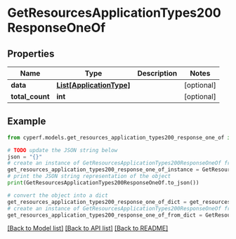 # GetResourcesApplicationTypes200ResponseOneOf


## Properties

Name | Type | Description | Notes
------------ | ------------- | ------------- | -------------
**data** | [**List[ApplicationType]**](ApplicationType.md) |  | [optional] 
**total_count** | **int** |  | [optional] 

## Example

```python
from cyperf.models.get_resources_application_types200_response_one_of import GetResourcesApplicationTypes200ResponseOneOf

# TODO update the JSON string below
json = "{}"
# create an instance of GetResourcesApplicationTypes200ResponseOneOf from a JSON string
get_resources_application_types200_response_one_of_instance = GetResourcesApplicationTypes200ResponseOneOf.from_json(json)
# print the JSON string representation of the object
print(GetResourcesApplicationTypes200ResponseOneOf.to_json())

# convert the object into a dict
get_resources_application_types200_response_one_of_dict = get_resources_application_types200_response_one_of_instance.to_dict()
# create an instance of GetResourcesApplicationTypes200ResponseOneOf from a dict
get_resources_application_types200_response_one_of_from_dict = GetResourcesApplicationTypes200ResponseOneOf.from_dict(get_resources_application_types200_response_one_of_dict)
```
[[Back to Model list]](../README.md#documentation-for-models) [[Back to API list]](../README.md#documentation-for-api-endpoints) [[Back to README]](../README.md)


